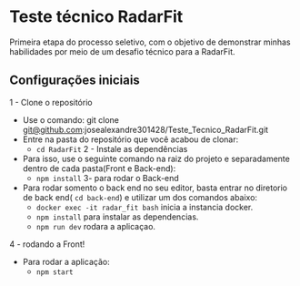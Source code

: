 # Teste técnico RadarFit

Primeira etapa do processo seletivo, com o objetivo de demonstrar minhas habilidades por meio de um desafio técnico para a RadarFit.


## Configurações iniciais

1 - Clone o repositório
 - Use o comando: git clone git@github.com:josealexandre301428/Teste_Tecnico_RadarFit.git
 - Entre na pasta do repositório que você acabou de clonar:
    - `cd RadarFit`
2 - Instale as dependências
 - Para isso, use o seguinte comando na raiz do projeto e separadamente dentro de cada pasta(Front e Back-end):
     - `npm install`
3- para rodar o Back-end
- Para rodar somento o back end no seu editor, basta entrar no diretorio de back end( `cd back-end`) e utilizar um dos comandos abaixo:
     - `docker exec -it radar_fit bash` inicia a instancia docker.
     - `npm install` para instalar as dependencias.
     - `npm run dev`  rodara a aplicaçao.

4 - rodando a Front! 
- Para rodar a aplicação:
    - `npm start`
